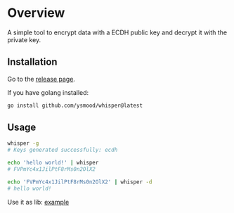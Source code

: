 <!-- markdownlint-disable MD010 -->

# Overview

A simple tool to encrypt data with a ECDH public key and decrypt it with the private key.

## Installation

Go to the [release page](https://github.com/ysmood/whisper/releases).

If you have golang installed:

```bash
go install github.com/ysmood/whisper@latest
```

## Usage

```bash
whisper -g
# Keys generated successfully: ecdh

echo 'hello world!' | whisper
# FVPmYc4x1JilPtF8rMs0n2OlX2

echo 'FVPmYc4x1JilPtF8rMs0n2OlX2' | whisper -d
# hello world!
```

Use it as lib: [example](lib/examples/basic/main.go)
